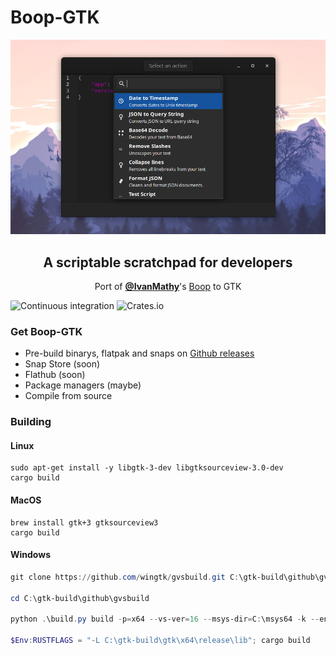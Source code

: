# Boop-GTK

<p align="center">
  <img src="screenshot.png">
</p>

<h2 align="center">A scriptable scratchpad for developers</h2>
<p align="center">Port of <a href="https://github.com/IvanMathy"><b>@IvanMathy</b></a>'s <a href="https://github.com/IvanMathy/Boop">Boop</a> to GTK</p>

![Continuous integration](https://github.com/mrbenshef/Boop-GTK/workflows/Continuous%20integration/badge.svg)
![Crates.io](https://img.shields.io/crates/v/boop-gtk)

### Get Boop-GTK

- Pre-build binarys, flatpak and snaps on [Github releases](https://github.com/mrbenshef/Boop-GTK/releases)
- Snap Store (soon)
- Flathub (soon)
- Package managers (maybe)
- Compile from source

### Building

#### Linux

```shell
sudo apt-get install -y libgtk-3-dev libgtksourceview-3.0-dev
cargo build
```

#### MacOS

```shell
brew install gtk+3 gtksourceview3
cargo build
```

#### Windows

```powershell
git clone https://github.com/wingtk/gvsbuild.git C:\gtk-build\github\gvsbuild

cd C:\gtk-build\github\gvsbuild

python .\build.py build -p=x64 --vs-ver=16 --msys-dir=C:\msys64 -k --enable-gi --py-wheel --py-egg gtk3 gdk-pixbuf gtksourceview3

$Env:RUSTFLAGS = "-L C:\gtk-build\gtk\x64\release\lib"; cargo build
```